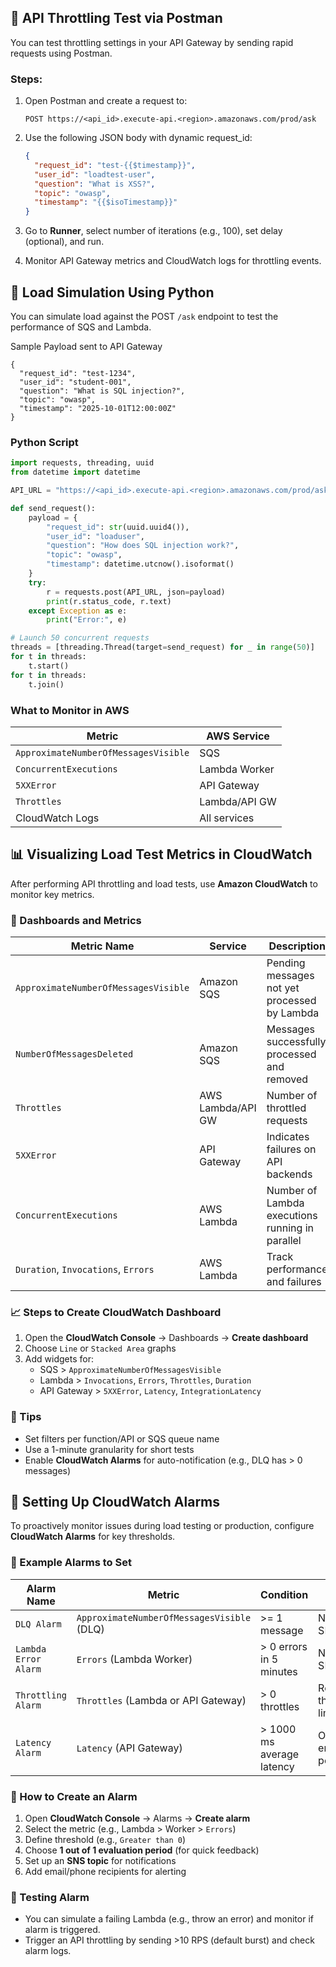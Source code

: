 
## 🔐 API Throttling Test via Postman

You can test throttling settings in your API Gateway by sending rapid requests using Postman.

### Steps:

1. Open Postman and create a request to:
   ```http
   POST https://<api_id>.execute-api.<region>.amazonaws.com/prod/ask
   ```

2. Use the following JSON body with dynamic request_id:
   ```json
   {
     "request_id": "test-{{$timestamp}}",
     "user_id": "loadtest-user",
     "question": "What is XSS?",
     "topic": "owasp",
     "timestamp": "{{$isoTimestamp}}"
   }
   ```

3. Go to **Runner**, select number of iterations (e.g., 100), set delay (optional), and run.

4. Monitor API Gateway metrics and CloudWatch logs for throttling events.


## 🚀 Load Simulation Using Python

You can simulate load against the POST `/ask` endpoint to test the performance of SQS and Lambda.

Sample Payload sent to API Gateway
```
{
  "request_id": "test-1234",
  "user_id": "student-001",
  "question": "What is SQL injection?",
  "topic": "owasp",
  "timestamp": "2025-10-01T12:00:00Z"
}

```

### Python Script

```python
import requests, threading, uuid
from datetime import datetime

API_URL = "https://<api_id>.execute-api.<region>.amazonaws.com/prod/ask"

def send_request():
    payload = {
        "request_id": str(uuid.uuid4()),
        "user_id": "loaduser",
        "question": "How does SQL injection work?",
        "topic": "owasp",
        "timestamp": datetime.utcnow().isoformat()
    }
    try:
        r = requests.post(API_URL, json=payload)
        print(r.status_code, r.text)
    except Exception as e:
        print("Error:", e)

# Launch 50 concurrent requests
threads = [threading.Thread(target=send_request) for _ in range(50)]
for t in threads:
    t.start()
for t in threads:
    t.join()
```

### What to Monitor in AWS

| Metric                               | AWS Service    |
|--------------------------------------|----------------|
| `ApproximateNumberOfMessagesVisible` | SQS            |
| `ConcurrentExecutions`              | Lambda Worker  |
| `5XXError`                          | API Gateway    |
| `Throttles`                         | Lambda/API GW  |
| CloudWatch Logs                     | All services   |


## 📊 Visualizing Load Test Metrics in CloudWatch

After performing API throttling and load tests, use **Amazon CloudWatch** to monitor key metrics.

### 🔎 Dashboards and Metrics

| Metric Name                                  | Service         | Description                                         |
|----------------------------------------------|------------------|-----------------------------------------------------|
| `ApproximateNumberOfMessagesVisible`         | Amazon SQS       | Pending messages not yet processed by Lambda        |
| `NumberOfMessagesDeleted`                    | Amazon SQS       | Messages successfully processed and removed         |
| `Throttles`                                  | AWS Lambda/API GW| Number of throttled requests                        |
| `5XXError`                                   | API Gateway      | Indicates failures on API backends                  |
| `ConcurrentExecutions`                       | AWS Lambda       | Number of Lambda executions running in parallel     |
| `Duration`, `Invocations`, `Errors`          | AWS Lambda       | Track performance and failures                      |

### 📈 Steps to Create CloudWatch Dashboard

1. Open the **CloudWatch Console** → Dashboards → **Create dashboard**
2. Choose `Line` or `Stacked Area` graphs
3. Add widgets for:
   - SQS > `ApproximateNumberOfMessagesVisible`
   - Lambda > `Invocations`, `Errors`, `Throttles`, `Duration`
   - API Gateway > `5XXError`, `Latency`, `IntegrationLatency`

### 🧠 Tips

- Set filters per function/API or SQS queue name
- Use a 1-minute granularity for short tests
- Enable **CloudWatch Alarms** for auto-notification (e.g., DLQ has > 0 messages)


## 🚨 Setting Up CloudWatch Alarms

To proactively monitor issues during load testing or production, configure **CloudWatch Alarms** for key thresholds.

### 🔔 Example Alarms to Set

| Alarm Name             | Metric                             | Condition                             | Action                        |
|------------------------|-------------------------------------|----------------------------------------|-------------------------------|
| `DLQ Alarm`            | `ApproximateNumberOfMessagesVisible` (DLQ) | >= 1 message                          | Notify via SNS/email          |
| `Lambda Error Alarm`   | `Errors` (Lambda Worker)            | > 0 errors in 5 minutes                | Notify via SNS/email          |
| `Throttling Alarm`     | `Throttles` (Lambda or API Gateway) | > 0 throttles                          | Review throttling limits      |
| `Latency Alarm`        | `Latency` (API Gateway)             | > 1000 ms average latency              | Optimize endpoint performance |

### 🧰 How to Create an Alarm

1. Open **CloudWatch Console** → Alarms → **Create alarm**
2. Select the metric (e.g., Lambda > Worker > `Errors`)
3. Define threshold (e.g., `Greater than 0`)
4. Choose **1 out of 1 evaluation period** (for quick feedback)
5. Set up an **SNS topic** for notifications
6. Add email/phone recipients for alerting

### 🧪 Testing Alarm

- You can simulate a failing Lambda (e.g., throw an error) and monitor if alarm is triggered.
- Trigger an API throttling by sending >10 RPS (default burst) and check alarm logs.

